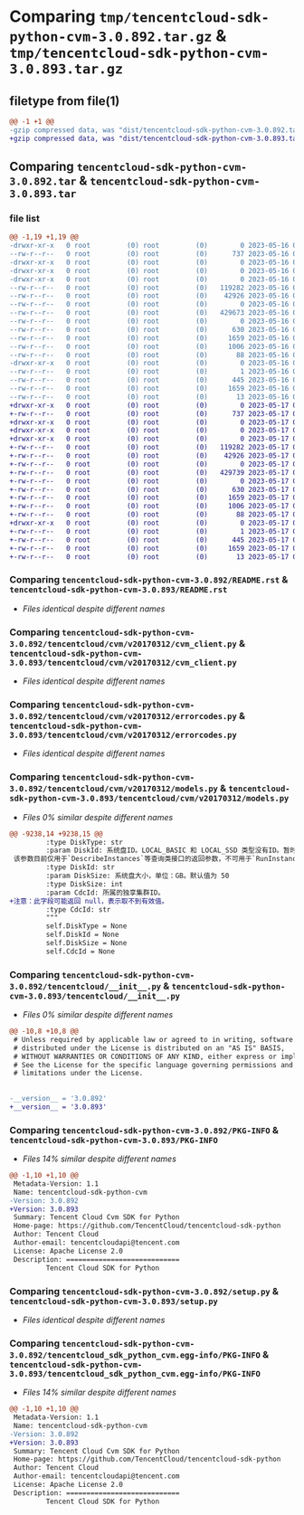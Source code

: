 # Comparing `tmp/tencentcloud-sdk-python-cvm-3.0.892.tar.gz` & `tmp/tencentcloud-sdk-python-cvm-3.0.893.tar.gz`

## filetype from file(1)

```diff
@@ -1 +1 @@
-gzip compressed data, was "dist/tencentcloud-sdk-python-cvm-3.0.892.tar", last modified: Tue May 16 00:33:38 2023, max compression
+gzip compressed data, was "dist/tencentcloud-sdk-python-cvm-3.0.893.tar", last modified: Wed May 17 03:28:14 2023, max compression
```

## Comparing `tencentcloud-sdk-python-cvm-3.0.892.tar` & `tencentcloud-sdk-python-cvm-3.0.893.tar`

### file list

```diff
@@ -1,19 +1,19 @@
-drwxr-xr-x   0 root         (0) root         (0)        0 2023-05-16 00:33:38.000000 tencentcloud-sdk-python-cvm-3.0.892/
--rw-r--r--   0 root         (0) root         (0)      737 2023-05-16 00:33:37.000000 tencentcloud-sdk-python-cvm-3.0.892/README.rst
-drwxr-xr-x   0 root         (0) root         (0)        0 2023-05-16 00:33:38.000000 tencentcloud-sdk-python-cvm-3.0.892/tencentcloud/
-drwxr-xr-x   0 root         (0) root         (0)        0 2023-05-16 00:33:38.000000 tencentcloud-sdk-python-cvm-3.0.892/tencentcloud/cvm/
-drwxr-xr-x   0 root         (0) root         (0)        0 2023-05-16 00:33:38.000000 tencentcloud-sdk-python-cvm-3.0.892/tencentcloud/cvm/v20170312/
--rw-r--r--   0 root         (0) root         (0)   119282 2023-05-16 00:33:37.000000 tencentcloud-sdk-python-cvm-3.0.892/tencentcloud/cvm/v20170312/cvm_client.py
--rw-r--r--   0 root         (0) root         (0)    42926 2023-05-16 00:33:37.000000 tencentcloud-sdk-python-cvm-3.0.892/tencentcloud/cvm/v20170312/errorcodes.py
--rw-r--r--   0 root         (0) root         (0)        0 2023-05-16 00:33:37.000000 tencentcloud-sdk-python-cvm-3.0.892/tencentcloud/cvm/v20170312/__init__.py
--rw-r--r--   0 root         (0) root         (0)   429673 2023-05-16 00:33:37.000000 tencentcloud-sdk-python-cvm-3.0.892/tencentcloud/cvm/v20170312/models.py
--rw-r--r--   0 root         (0) root         (0)        0 2023-05-16 00:33:37.000000 tencentcloud-sdk-python-cvm-3.0.892/tencentcloud/cvm/__init__.py
--rw-r--r--   0 root         (0) root         (0)      630 2023-05-16 00:33:37.000000 tencentcloud-sdk-python-cvm-3.0.892/tencentcloud/__init__.py
--rw-r--r--   0 root         (0) root         (0)     1659 2023-05-16 00:33:38.000000 tencentcloud-sdk-python-cvm-3.0.892/PKG-INFO
--rw-r--r--   0 root         (0) root         (0)     1006 2023-05-16 00:33:37.000000 tencentcloud-sdk-python-cvm-3.0.892/setup.py
--rw-r--r--   0 root         (0) root         (0)       88 2023-05-16 00:33:38.000000 tencentcloud-sdk-python-cvm-3.0.892/setup.cfg
-drwxr-xr-x   0 root         (0) root         (0)        0 2023-05-16 00:33:38.000000 tencentcloud-sdk-python-cvm-3.0.892/tencentcloud_sdk_python_cvm.egg-info/
--rw-r--r--   0 root         (0) root         (0)        1 2023-05-16 00:33:38.000000 tencentcloud-sdk-python-cvm-3.0.892/tencentcloud_sdk_python_cvm.egg-info/dependency_links.txt
--rw-r--r--   0 root         (0) root         (0)      445 2023-05-16 00:33:38.000000 tencentcloud-sdk-python-cvm-3.0.892/tencentcloud_sdk_python_cvm.egg-info/SOURCES.txt
--rw-r--r--   0 root         (0) root         (0)     1659 2023-05-16 00:33:38.000000 tencentcloud-sdk-python-cvm-3.0.892/tencentcloud_sdk_python_cvm.egg-info/PKG-INFO
--rw-r--r--   0 root         (0) root         (0)       13 2023-05-16 00:33:38.000000 tencentcloud-sdk-python-cvm-3.0.892/tencentcloud_sdk_python_cvm.egg-info/top_level.txt
+drwxr-xr-x   0 root         (0) root         (0)        0 2023-05-17 03:28:14.000000 tencentcloud-sdk-python-cvm-3.0.893/
+-rw-r--r--   0 root         (0) root         (0)      737 2023-05-17 03:28:14.000000 tencentcloud-sdk-python-cvm-3.0.893/README.rst
+drwxr-xr-x   0 root         (0) root         (0)        0 2023-05-17 03:28:14.000000 tencentcloud-sdk-python-cvm-3.0.893/tencentcloud/
+drwxr-xr-x   0 root         (0) root         (0)        0 2023-05-17 03:28:14.000000 tencentcloud-sdk-python-cvm-3.0.893/tencentcloud/cvm/
+drwxr-xr-x   0 root         (0) root         (0)        0 2023-05-17 03:28:14.000000 tencentcloud-sdk-python-cvm-3.0.893/tencentcloud/cvm/v20170312/
+-rw-r--r--   0 root         (0) root         (0)   119282 2023-05-17 03:28:14.000000 tencentcloud-sdk-python-cvm-3.0.893/tencentcloud/cvm/v20170312/cvm_client.py
+-rw-r--r--   0 root         (0) root         (0)    42926 2023-05-17 03:28:14.000000 tencentcloud-sdk-python-cvm-3.0.893/tencentcloud/cvm/v20170312/errorcodes.py
+-rw-r--r--   0 root         (0) root         (0)        0 2023-05-17 03:28:14.000000 tencentcloud-sdk-python-cvm-3.0.893/tencentcloud/cvm/v20170312/__init__.py
+-rw-r--r--   0 root         (0) root         (0)   429739 2023-05-17 03:28:14.000000 tencentcloud-sdk-python-cvm-3.0.893/tencentcloud/cvm/v20170312/models.py
+-rw-r--r--   0 root         (0) root         (0)        0 2023-05-17 03:28:14.000000 tencentcloud-sdk-python-cvm-3.0.893/tencentcloud/cvm/__init__.py
+-rw-r--r--   0 root         (0) root         (0)      630 2023-05-17 03:28:14.000000 tencentcloud-sdk-python-cvm-3.0.893/tencentcloud/__init__.py
+-rw-r--r--   0 root         (0) root         (0)     1659 2023-05-17 03:28:14.000000 tencentcloud-sdk-python-cvm-3.0.893/PKG-INFO
+-rw-r--r--   0 root         (0) root         (0)     1006 2023-05-17 03:28:14.000000 tencentcloud-sdk-python-cvm-3.0.893/setup.py
+-rw-r--r--   0 root         (0) root         (0)       88 2023-05-17 03:28:14.000000 tencentcloud-sdk-python-cvm-3.0.893/setup.cfg
+drwxr-xr-x   0 root         (0) root         (0)        0 2023-05-17 03:28:14.000000 tencentcloud-sdk-python-cvm-3.0.893/tencentcloud_sdk_python_cvm.egg-info/
+-rw-r--r--   0 root         (0) root         (0)        1 2023-05-17 03:28:14.000000 tencentcloud-sdk-python-cvm-3.0.893/tencentcloud_sdk_python_cvm.egg-info/dependency_links.txt
+-rw-r--r--   0 root         (0) root         (0)      445 2023-05-17 03:28:14.000000 tencentcloud-sdk-python-cvm-3.0.893/tencentcloud_sdk_python_cvm.egg-info/SOURCES.txt
+-rw-r--r--   0 root         (0) root         (0)     1659 2023-05-17 03:28:14.000000 tencentcloud-sdk-python-cvm-3.0.893/tencentcloud_sdk_python_cvm.egg-info/PKG-INFO
+-rw-r--r--   0 root         (0) root         (0)       13 2023-05-17 03:28:14.000000 tencentcloud-sdk-python-cvm-3.0.893/tencentcloud_sdk_python_cvm.egg-info/top_level.txt
```

### Comparing `tencentcloud-sdk-python-cvm-3.0.892/README.rst` & `tencentcloud-sdk-python-cvm-3.0.893/README.rst`

 * *Files identical despite different names*

### Comparing `tencentcloud-sdk-python-cvm-3.0.892/tencentcloud/cvm/v20170312/cvm_client.py` & `tencentcloud-sdk-python-cvm-3.0.893/tencentcloud/cvm/v20170312/cvm_client.py`

 * *Files identical despite different names*

### Comparing `tencentcloud-sdk-python-cvm-3.0.892/tencentcloud/cvm/v20170312/errorcodes.py` & `tencentcloud-sdk-python-cvm-3.0.893/tencentcloud/cvm/v20170312/errorcodes.py`

 * *Files identical despite different names*

### Comparing `tencentcloud-sdk-python-cvm-3.0.892/tencentcloud/cvm/v20170312/models.py` & `tencentcloud-sdk-python-cvm-3.0.893/tencentcloud/cvm/v20170312/models.py`

 * *Files 0% similar despite different names*

```diff
@@ -9238,14 +9238,15 @@
         :type DiskType: str
         :param DiskId: 系统盘ID。LOCAL_BASIC 和 LOCAL_SSD 类型没有ID。暂时不支持该参数。
 该参数目前仅用于`DescribeInstances`等查询类接口的返回参数，不可用于`RunInstances`等写接口的入参。
         :type DiskId: str
         :param DiskSize: 系统盘大小，单位：GB。默认值为 50
         :type DiskSize: int
         :param CdcId: 所属的独享集群ID。
+注意：此字段可能返回 null，表示取不到有效值。
         :type CdcId: str
         """
         self.DiskType = None
         self.DiskId = None
         self.DiskSize = None
         self.CdcId = None
```

### Comparing `tencentcloud-sdk-python-cvm-3.0.892/tencentcloud/__init__.py` & `tencentcloud-sdk-python-cvm-3.0.893/tencentcloud/__init__.py`

 * *Files 0% similar despite different names*

```diff
@@ -10,8 +10,8 @@
 # Unless required by applicable law or agreed to in writing, software
 # distributed under the License is distributed on an "AS IS" BASIS,
 # WITHOUT WARRANTIES OR CONDITIONS OF ANY KIND, either express or implied.
 # See the License for the specific language governing permissions and
 # limitations under the License.
 
 
-__version__ = '3.0.892'
+__version__ = '3.0.893'
```

### Comparing `tencentcloud-sdk-python-cvm-3.0.892/PKG-INFO` & `tencentcloud-sdk-python-cvm-3.0.893/PKG-INFO`

 * *Files 14% similar despite different names*

```diff
@@ -1,10 +1,10 @@
 Metadata-Version: 1.1
 Name: tencentcloud-sdk-python-cvm
-Version: 3.0.892
+Version: 3.0.893
 Summary: Tencent Cloud Cvm SDK for Python
 Home-page: https://github.com/TencentCloud/tencentcloud-sdk-python
 Author: Tencent Cloud
 Author-email: tencentcloudapi@tencent.com
 License: Apache License 2.0
 Description: ============================
         Tencent Cloud SDK for Python
```

### Comparing `tencentcloud-sdk-python-cvm-3.0.892/setup.py` & `tencentcloud-sdk-python-cvm-3.0.893/setup.py`

 * *Files identical despite different names*

### Comparing `tencentcloud-sdk-python-cvm-3.0.892/tencentcloud_sdk_python_cvm.egg-info/PKG-INFO` & `tencentcloud-sdk-python-cvm-3.0.893/tencentcloud_sdk_python_cvm.egg-info/PKG-INFO`

 * *Files 14% similar despite different names*

```diff
@@ -1,10 +1,10 @@
 Metadata-Version: 1.1
 Name: tencentcloud-sdk-python-cvm
-Version: 3.0.892
+Version: 3.0.893
 Summary: Tencent Cloud Cvm SDK for Python
 Home-page: https://github.com/TencentCloud/tencentcloud-sdk-python
 Author: Tencent Cloud
 Author-email: tencentcloudapi@tencent.com
 License: Apache License 2.0
 Description: ============================
         Tencent Cloud SDK for Python
```

